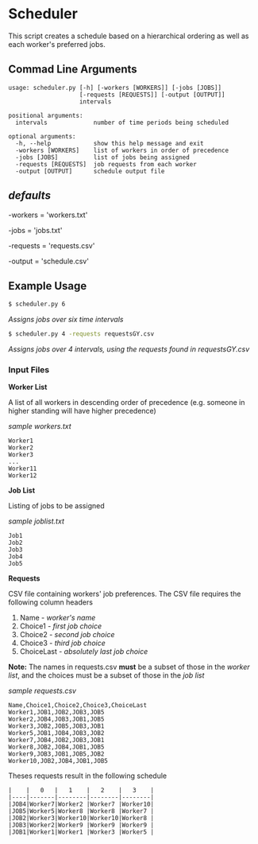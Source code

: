 # Scheduler

This script creates a schedule based on a hierarchical ordering as well as each worker's preferred jobs.


Commad Line Arguments
----------------------
```
usage: scheduler.py [-h] [-workers [WORKERS]] [-jobs [JOBS]]
                    [-requests [REQUESTS]] [-output [OUTPUT]]
                    intervals

positional arguments:
  intervals             number of time periods being scheduled

optional arguments:
  -h, --help            show this help message and exit
  -workers [WORKERS]    list of workers in order of precedence
  -jobs [JOBS]          list of jobs being assigned
  -requests [REQUESTS]  job requests from each worker
  -output [OUTPUT]      schedule output file

```

*defaults*
-----------
-workers = 'workers.txt'

-jobs = 'jobs.txt'

-requests = 'requests.csv'

-output = 'schedule.csv'


Example Usage
--------------
```bash
$ scheduler.py 6
```
_Assigns jobs over six time intervals_


```bash
$ scheduler.py 4 -requests requestsGY.csv
```
_Assigns jobs over 4 intervals, using the requests found in requestsGY.csv_

### Input Files

**Worker List**

A list of all workers in descending order of precedence (e.g. someone in higher standing will have higher precedence)

_sample workers.txt_
```
Worker1
Worker2 
Worker3 
...
Worker11
Worker12
```
**Job List**

Listing of jobs to be assigned

_sample joblist.txt_

```
Job1
Job2
Job3
Job4
Job5
```

**Requests**

CSV file containing workers' job preferences. The CSV file requires the following column headers

1. Name - _worker's name_
2. Choice1 - _first job choice_
3. Choice2 - _second job choice_
4. Choice3 - _third job choice_
5. ChoiceLast - _absolutely last job choice_

**Note:** The names in requests.csv **must** be a subset of those in the _worker list_, and the choices must be a subset of those in the _job list_

_sample requests.csv_

```
Name,Choice1,Choice2,Choice3,ChoiceLast
Worker1,JOB1,JOB2,JOB3,JOB5
Worker2,JOB4,JOB3,JOB1,JOB5
Worker3,JOB2,JOB5,JOB3,JOB1
Worker5,JOB1,JOB4,JOB3,JOB2
Worker7,JOB4,JOB2,JOB3,JOB1
Worker8,JOB2,JOB4,JOB1,JOB5
Worker9,JOB3,JOB1,JOB5,JOB2
Worker10,JOB2,JOB4,JOB1,JOB5
```

Theses requests result in the following schedule

```
|    |   0   |   1    |   2    |   3    |
|----|-------|--------|--------|--------|
|JOB4|Worker7|Worker2 |Worker7 |Worker10|
|JOB5|Worker5|Worker8 |Worker8 |Worker7 |
|JOB2|Worker3|Worker10|Worker10|Worker8 |
|JOB3|Worker2|Worker9 |Worker9 |Worker9 |
|JOB1|Worker1|Worker1 |Worker3 |Worker5 |
```



